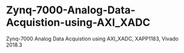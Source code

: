 # Zynq-7000-Analog-Data-Acquistion-using-AXI_XADC
Zynq-7000 Analog Data Acquistion using AXI_XADC, XAPP1183, Vivado 2018.3
